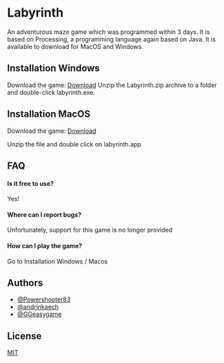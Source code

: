 
# Labyrinth
An adventurous maze game which was programmed within 3 days. 
It is based on Processing, a programming language again based on Java. 
It is available to download for MacOS and Windows. 



## Installation Windows

Download the game: [Download](https://github.com/Powershooter83/labyrinth/releases/tag/v1.5)
Unzip the Labyrinth.zip archive to a folder and double-click labyrinth.exe.



## Installation MacOS

Download the game: [Download](https://github.com/Powershooter83/labyrinth/releases/tag/1.0.2)

Unzip the file and double click on labyrinth.app

## FAQ

#### Is it free to use?

Yes!

#### Where can I report bugs?

Unfortunately, support for this game is no longer provided

#### How can I play the game?
Go to Installation Windows / Macos

 


## Authors

- [@Powershooter83](https://www.github.com/Powershooter83)
- [@andrinkaech](https://www.github.com/andrinkaech)
- [@GGeasygame](https://www.github.com/GGeasygame)

  
## License

[MIT](https://choosealicense.com/licenses/mit/)

  
